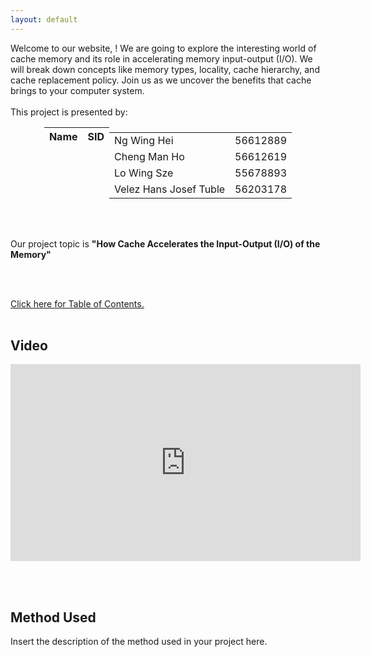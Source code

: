 ```yaml
---
layout: default
---
```

<head>
     <style>
        .centered-table {
            margin-left: auto;
            margin-right: auto;
        }
        .table-container {
            display: flex;
            justify-content: center;
        }
    </style>
    <script>
     function greeting() {
            var firstname = localStorage.getItem("firstname");
            if (firstname !== "") {
                firstname = firstname[0].toUpperCase() + firstname.substring(1);
                document.getElementById('message').textContent = 'Hello ' + firstname + '! Welcome to our project!';
                localStorage.setItem("firstname", firstname);
            } else {
                var firstname = prompt("What is your first name?");
                 greeting();
            }
        }
     function checkvisit() {
          var firstname = localStorage.getItem("firstname");
          if (firstname == "") { greeting();
          } else {
          document.getElementById('message').textContent = "Welcome back, " + firstname + "!";
          }
     }     
     function getname() {
         var firstname = localStorage.getItem("firstname");
         if (firstname !== null) {
             document.getElementById('firstnamePlaceholder').textContent = firstname;
         }
     }
  </script>
</head>
    
<body onload='checkvisit();greeting();getname();'>
 <div id="message"></div>

<div class="bodytext"><div class="middle">
Welcome to our website, <span id="firstnamePlaceholder"></span>! We are going to explore the interesting world of cache memory and its role in accelerating memory input-output (I/O). We will break down concepts like memory types, locality, cache hierarchy, and cache replacement policy. Join us as we uncover the benefits that cache brings to your computer system. 
<br/><br/>This project is presented by: <br/>
  <div class="centered-table">
    <table class="table-container">
    <thead>
      <tr>
        <th><b>Name</b></th>
        <th><b>SID</b></th>
      </tr>
    </thead>
    <tbody>
      <tr>
        <td>Ng Wing Hei</td>
        <td>56612889</td>
      </tr>
      <tr>
        <td>Cheng Man Ho</td>
        <td>56612619</td>
      </tr>
      <tr>
        <td>Lo Wing Sze</td>
        <td>55678893</td>
      </tr>
      <tr>
        <td>Velez Hans Josef Tuble</td>
        <td>56203178</td>
      </tr>
    </tbody>
 </table>
</div>

<br/><br/>

Our project topic is <b>"How Cache Accelerates the Input-Output (I/O) of the Memory"</b>

<br/><br/>

<a href="https://cs1102proj-cache.github.io/CS1102/table_of_contents.html">Click here for <u>Table of Contents.</u></a>
<br/><br/>
<div id="video">
    <h2>Video</h2>
    <!-- Replace the src attribute with the URL of your video -->
    <iframe width="560" height="315" src="https://www.youtube.com/embed/your-video-id" frameborder="0" allowfullscreen></iframe>
</div>

<br/><br/>

<div id="method-used">
    <h2>Method Used</h2>
    <p>
        Insert the description of the method used in your project here.
    </p>
</div>
